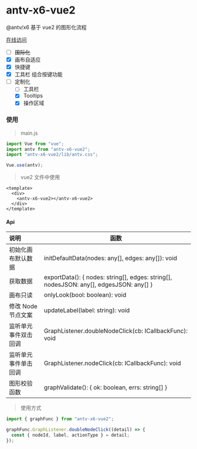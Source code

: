 # antv-x6-vue2

@antv/x6 基于 vue2 的图形化流程

[在线访问](https://g0ngjie.github.io/alrale-laboratory/materials/x6/#/)

- [ ] ~~国际化~~
- [x] 画布自适应
- [x] 快捷键
- [x] 工具栏 组合按键功能
- [ ] 定制化
  - [ ] 工具栏
  - [x] Tooltips
  - [x] 操作区域

### 使用

> main.js

```js
import Vue from "vue";
import antv from "antv-x6-vue2";
import "antv-x6-vue2/lib/antv.css";

Vue.use(antv);
```

> vue2 文件中使用

```vue
<template>
  <div>
    <antv-x6-vue2></antv-x6-vue2>
  </div>
</template>
```

#### Api

| 说明                 | 函数                                                                                   |
| :------------------- | -------------------------------------------------------------------------------------- |
| 初始化画布默认数据   | initDefaultData(nodes: any[], edges: any[]): void                                      |
| 获取数据             | exportData(): { nodes: string[], edges: string[], nodesJSON: any[], edgesJSON: any[] } |
| 画布只读             | onlyLook(bool: boolean): void                                                          |
| 修改 Node 节点文案   | updateLabel(label: string): void                                                       |
| 监听单元事件双击回调 | GraphListener.doubleNodeClick(cb: ICallbackFunc): void                                 |
| 监听单元事件单击回调 | GraphListener.nodeClick(cb: ICallbackFunc): void                                       |
| 图形校验函数         | graphValidate(): { ok: boolean, errs: string[] }                                       |

> 使用方式

```js
import { graphFunc } from "antv-x6-vue2";

graphFunc.GraphListener.doubleNodeClick((detail) => {
  const { nodeId, label, actionType } = detail;
});
```
